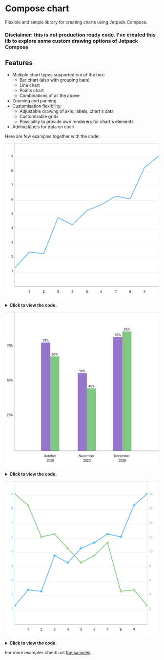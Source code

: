 # Compose chart

Flexible and simple library for creating charts using Jetpack Compose.

### Disclaimer: this is not production ready code. I've created this lib to explore some custom drawing options of Jetpack Compose

## Features

* Multiple chart types supported out of the box:
    * Bar chart (also with grouping bars)
    * Line chart
    * Points chart
    * Combinations of all the above
* Zooming and panning
* Customisation flexibility:
    * Adjustable drawing of axis, labels, chart's data
    * Customisable grids
    * Possibility to provide own renderers for chart's elements
* Adding labels for data on chart

Here are few examples together with the code:

![Image of the chart](viewtest/screenshots/debug/io.github.staakk.cchart.viewtest.ReadmeGalleryTest_lineChart.png)
<details>
<summary>
<b>Click to view the code.</b>
</summary>

<!-- insert=line_chart -->
```kotlin
Chart(
  modifier = Modifier
    .aspectRatio(1f, false)
    .padding(bottom = 16.dp),
  viewport = Viewport(0f, 10f, 0f, 10f)
) {
  series(
    seriesOf(
      "Data",
      pointOf(0f, 1.3f),
      pointOf(1f, 2.4f),
      pointOf(2f, 2.3f),
      pointOf(3f, 4.8f),
      pointOf(4f, 4.3f),
      pointOf(5f, 5.3f),
      pointOf(6f, 5.7f),
      pointOf(7f, 6.3f),
      pointOf(8f, 6.1f),
      pointOf(9f, 8.3f),
      pointOf(10f, 9.1f),
    ),
    renderer = lineRenderer(brush = SolidColor(Blue))
  )

  verticalAxis(
    verticalAxisRenderer(
      brush = SolidColor(DarkGrey)
    )
  )

  horizontalAxis(
    horizontalAxisRenderer(
      brush = SolidColor(DarkGrey)
    )
  )

  verticalAxisLabels(verticalLabelRenderer())

  horizontalAxisLabels(horizontalLabelRenderer())

  grid(
    gridRenderer(
      brush = SolidColor(LightGrey),
      orientation = GridOrientation.HORIZONTAL
    )
  )
}
```
</details>

![Image of the chart](viewtest/screenshots/debug/io.github.staakk.cchart.viewtest.ReadmeGalleryTest_barChart.png)
<details>
<summary>
<b>Click to view the code.</b>
</summary>

<!-- insert=bar_chart -->
```kotlin
Chart(
  modifier = Modifier
    .aspectRatio(1f, false)
    .padding(bottom = 16.dp),
  viewport = Viewport(
    minX = LocalDate.of(2020, 9, 1).toEpochDay(),
    maxX = LocalDate.of(2021, 1, 1).toEpochDay(),
    minY = 0f,
    maxY = 100f
  )
) {
  series(
    groupedSeriesOf(
      listOf(
        pointOf(LocalDate.of(2020, 10, 1).toEpochDay(), 78f),
        pointOf(LocalDate.of(2020, 10, 1).toEpochDay(), 68f),
      ),
      listOf(
        pointOf(LocalDate.of(2020, 11, 1).toEpochDay(), 56f),
        pointOf(LocalDate.of(2020, 11, 1).toEpochDay(), 45f),
      ),
      listOf(
        pointOf(LocalDate.of(2020, 12, 1).toEpochDay(), 82f),
        pointOf(LocalDate.of(2020, 12, 1).toEpochDay(), 86f),
      )
    ),
    renderer = barGroupRenderer(
      preferredWidth = 64f,
      draw = drawBar { index, _ ->
        SolidColor(
          when (index) {
            0 -> DeepPurple
            1 -> Green
            else -> Pink
          }
        )
      }
    )
  )

  verticalAxis(
    verticalAxisRenderer(
      brush = SolidColor(DarkGrey)
    )
  )

  horizontalAxis(
    horizontalAxisRenderer(
      brush = SolidColor(DarkGrey)
    )
  )

  dataLabels(HorizontalAlignment.CENTER, VerticalAlignment.TOP) {
    Text(
      text = "${point.y.toInt()}%",
      style = TextStyle(fontSize = 12.sp)
    )
  }

  verticalAxisLabels(verticalLabelRenderer(
    labelsProvider = object : LabelsProvider {
      override fun provide(
        min: Float,
        max: Float
      ): List<Pair<String, Float>> =
        (min.toInt()..max.toInt())
          .filter { it % 25 == 0 }
          .map { "$it%" to it.toFloat() }

      override fun getMaxLength(): Int = 3

      override fun getMaxLines(): Int = 1

    }
  ))

  horizontalAxisLabels(horizontalLabelRenderer(
    labelsProvider = object : LabelsProvider {
      private val pattern = "MMMM \nyyyy"
      private val formatter = DateTimeFormatter.ofPattern(pattern)

      override fun provide(
        min: Float,
        max: Float
      ): List<Pair<String, Float>> {
        var currentDate = LocalDate.ofEpochDay(min.toLong()).withDayOfMonth(1)
        val endDate = LocalDate.ofEpochDay(max.toLong()).withDayOfMonth(1)

        val labels = mutableListOf<Pair<String, Float>>()
        while (currentDate.isBefore(endDate)) {
          labels.add(
            currentDate.format(formatter) to currentDate.toEpochDay()
              .toFloat()
          )
          currentDate = currentDate.plusMonths(1)
        }
        return labels
      }

      override fun getMaxLength(): Int = pattern.length

      override fun getMaxLines(): Int = 2
    }
  ))
}
```
</details>

![Image of the chart](viewtest/screenshots/debug/io.github.staakk.cchart.viewtest.ReadmeGalleryTest_twoAxisChart.png)
<details>
<summary>
<b>Click to view the code.</b>
</summary>

<!-- insert=two_axis_chart -->
```kotlin
Chart(
  modifier = Modifier
    .aspectRatio(1f, false)
    .padding(bottom = 16.dp),
  viewport = Viewport(0f, 10f, 0f, 10f)
) {
  series(
    seriesOf(
      "Data",
      pointOf(0f, 1.3f),
      pointOf(1f, 2.4f),
      pointOf(2f, 2.3f),
      pointOf(3f, 4.8f),
      pointOf(4f, 4.3f),
      pointOf(5f, 5.3f),
      pointOf(6f, 5.7f),
      pointOf(7f, 6.3f),
      pointOf(8f, 6.1f),
      pointOf(9f, 8.3f),
      pointOf(10f, 9.1f),
    ),
    renderer = combine(
      lineRenderer(brush = SolidColor(Blue)),
      pointRenderer(
        brush = SolidColor(LightBlue),
        radius = with(LocalDensity.current) { 4.dp.toPx() }
      )
    )
  )

  series(
    seriesOf(
      "Data1",
      pointOf(0f, 9.1f),
      pointOf(1f, 8.3f),
      pointOf(2f, 6.1f),
      pointOf(3f, 6.3f),
      pointOf(4f, 5.3f),
      pointOf(5f, 4.3f),
      pointOf(6f, 4.8f),
      pointOf(7f, 5.7f),
      pointOf(8f, 2.3f),
      pointOf(9f, 2.4f),
      pointOf(10f, 1.3f),
    ),
    renderer = combine(
      lineRenderer(brush = SolidColor(Green)),
      pointRenderer(
        brush = SolidColor(LightGreen),
        radius = with(LocalDensity.current) { 4.dp.toPx() }
      )
    )
  )

  verticalAxis(
    verticalAxisRenderer(
      brush = SolidColor(Blue),
      location = VerticalAxisLocation.LEFT
    )
  )

  verticalAxis(
    verticalAxisRenderer(
      brush = SolidColor(Green),
      location = VerticalAxisLocation.RIGHT
    )
  )

  horizontalAxis(
    horizontalAxisRenderer(
      brush = SolidColor(DarkGrey)
    )
  )

  verticalAxisLabels(
    verticalLabelRenderer(
      paint = Paint().apply {
        color = Blue.toArgb()
        typeface = Typeface.DEFAULT
        textSize = with(LocalDensity.current) { 12.sp.toPx() }
        isAntiAlias = true
      },
      location = VerticalLabelLocation.LEFT,
      side = VerticalLabelSide.LEFT
    )
  )

  verticalAxisLabels(verticalLabelRenderer(
    paint = Paint().apply {
      color = Green.toArgb()
      typeface = Typeface.DEFAULT
      textSize = with(LocalDensity.current) { 12.sp.toPx() }
      isAntiAlias = true
    },
    location = VerticalLabelLocation.RIGHT,
    side = VerticalLabelSide.RIGHT,
    labelsProvider = object : LabelsProvider {
      override fun provide(
        min: Float,
        max: Float
      ): List<Pair<String, Float>> {
        return (min.toInt()..(max.toInt() + 1)).map { "${it * 2}" to it.toFloat() }
      }

      override fun getMaxLength(): Int = 4

      override fun getMaxLines(): Int = 1
    }
  ))

  horizontalAxisLabels(horizontalLabelRenderer())

  grid(
    gridRenderer(
      brush = SolidColor(LightGrey),
      orientation = GridOrientation.HORIZONTAL
    )
  )
}
```
</details>

For more examples check out [the samples](samples/src/main/java/io/github/staakk/cchart/samples).
